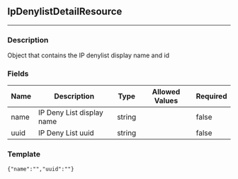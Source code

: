 ## IpDenylistDetailResource
---
### Description
Object that contains the IP denylist display name and id
### Fields
| Name | Description | Type | Allowed Values | Required |
| ---- | ----------- | ---- | -------------- | -------- |
| name | IP Deny List display name | string |  | false |
| uuid | IP Deny List uuid | string |  | false |
### Template
```
{"name":"","uuid":""}
```

